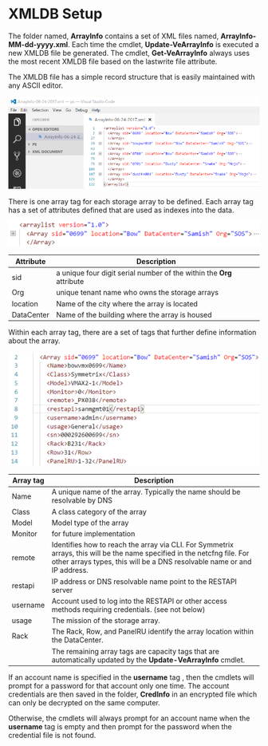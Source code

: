 # XMLDB Setup

The folder named, **ArrayInfo** contains a set of XML files named, **ArrayInfo-MM-dd-yyyy.xml**. Each time the cmdlet, **Update-VeArrayInfo** is executed a new XMLDB file be generated.  The cmdlet, **Get-VeArrayInfo** always uses the most recent XMLDB file based on the lastwrite file attribute.

The XMLDB file has a simple record structure that is easily maintained with any ASCII editor.

[![ArrayInfo](images/ArrayInfo-ex.png)](images/ArrayInfo-ex.png)

There is one array tag for each storage array to be defined. Each array tag has a set of attributes defined that are used as indexes into the data.

[![ArrayInfo](images/ArrayTag.png)](images/ArrayTag.png)

Attribute | Description
--------- | -----------
sid | a unique four digit serial number of the within the **Org** attribute
Org | unique tenant name who owns the storage arrays
location | Name of the city where the array is located
DataCenter | Name of the building where the array is housed


Within each array tag, there are a set of tags that further define information about the array.

[![ArrayTags](images/ArrayTags.png)](images/ArrayTags.png)

Array tag | Description
--------- | -----------
Name | A unique name of the array. Typically the name should be resolvable by DNS
Class | A class category of the array
Model | Model type of the array
Monitor | for future implementation
remote | Identifies how to reach the array via CLI.  For Symmetrix arrays, this will be the name specified in the netcfng file. For other arrays types, this will be a DNS resolvable name or and IP address.
restapi | IP address or DNS resolvable name point to the RESTAPI server
username | Account used to log into the RESTAPI or other access methods requiring credentials. (see not below)
usage | The mission of the storage array.
Rack | The Rack, Row, and PanelRU identify the array location within the DataCenter.
     | The remaining array tags are capacity tags that are automatically updated by the **Update-VeArrayInfo** cmdlet.

If an account name is specified in the **username** tag , then the cmdlets will prompt
for a password for that account only one time.  The account credentials are then saved in the folder,
**CredInfo** in an encrypted file which can only be decrypted on the same computer.

Otherwise, the cmdlets will always prompt for an account name when the **username** tag is empty and then prompt for the password when the credential
file is not found. 